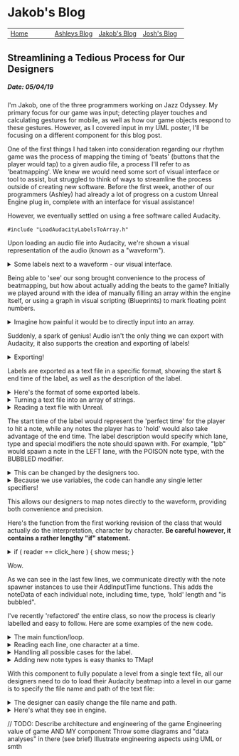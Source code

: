 # Jakob's Blog
 
 <!-- Nav -->
<table style="border:0px none;" width="100%">
	<tr>
		<td width="25%"> <a href="index.html"> Home </a> </td>
		<td width="25%"> <a href="amsBlog.html">Ashleys Blog</a> </td>
		<td width="25%"> <a href="jakobBlog.html">Jakob's Blog</a> </td>
		<td width="25%"> <a href="joshBlog.html">Josh's Blog</a> </td>
	</tr>
</table>

<!-- Main Content -->

## Streamlining a Tedious Process for Our Designers
##### Date: 05/04/19

I'm Jakob, one of the three programmers working on Jazz Odyssey. My primary focus for our game was input; detecting player touches and calculating gestures for mobile, as well as how our game objects respond to these gestures. However, as I covered input in my UML poster, I'll be focusing on a different component for this blog post.

One of the first things I had taken into consideration regarding our rhythm game was the process of mapping the timing of 'beats' (buttons that the player would tap) to a given audio file, a process I'll refer to as 'beatmapping'. We knew we would need some sort of visual interface or tool to assist, but struggled to think of ways to streamline the process outside of creating new software. Before the first week, another of our programmers (Ashley) had already a lot of progress on a custom Unreal Engine plug in, complete with an interface for visual assistance! 

However, we eventually settled on using a free software called Audacity.

```
#include "LoadAudacityLabelsToArray.h"
```

Upon loading an audio file into Audacity, we're shown a visual representation of the audio (known as a "waveform"). 


<details><summary>Some labels next to a waveform - our visual interface.</summary>
<p>

<img src="./Images/Snippets/audacity.PNG">

</p>
</details>

Being able to 'see' our song brought convenience to the process of beatmapping, but how about actually adding the beats to the game? Initially we played around with the idea of manually filling an array within the engine itself, or using a graph in visual scripting (Blueprints) to mark floating point numbers.

<details><summary>Imagine how painful it would be to directly input into an array.</summary>
<p>

<img src="./Images/Snippets/array.PNG">

</p>
</details>

Suddenly, a spark of genius! Audio isn't the only thing we can export with Audacity, it also supports the creation and exporting of labels! 

<details><summary>Exporting!</summary>
<p>

<img src="./Images/Snippets/export.PNG">

</p>
</details>

Labels are exported as a text file in a specific format, showing the start & end time of the label, as well as the description of the label.

<details><summary>Here's the format of some exported labels.</summary>
<p>

<img src="./Images/Snippets/notes.PNG">

</p>
</details>

<details><summary>Turning a text file into an array of strings.</summary>
<p>

```
TArray<FString> ULoadAudacityLabelsToArray::LoadTextFile()
{
	FString textfile = CreateFilePath();
	FString loadResult = ReadFileToString(textfile);
	PrintLoadResultSuccess(loadResult);
	TArray<FString> notes = SeparateTextFileByLine(loadResult);

	return notes;
}
```

</p>
</details>

<details><summary>Reading a text file with Unreal.</summary>
<p>

```
FString ULoadAudacityLabelsToArray::ReadFileToString(FString &textfile)
{
	FString loadResult = "";
	UE_LOG(LogSpawnerPopulator, Log, TEXT("Attempting to read Audacity labels from file: %s"), *textfile);

	FFileHelper::LoadFileToString(OUT loadResult, *textfile);

	return loadResult;
}
```

</p>
</details>

The start time of the label would represent the 'perfect time' for the player to hit a note, while any notes the player has to 'hold' would also take advantage of the end time. The label description would specify which lane, type and special modifiers the note should spawn with. For example, "lpb" would spawn a note in the LEFT lane, with the POISON note type, with the BUBBLED modifier.

<details><summary>This can be changed by the designers too.</summary>
<p>

```
	UPROPERTY(EditAnywhere, Category = "Lane Specifiers") 
		FString leftLaneSpecifier = "l";
	UPROPERTY(EditAnywhere, Category = "Lane Specifiers") 
		FString rightLaneSpecifier = "r";

	UPROPERTY(EditAnywhere, Category = "Type Specifiers") 
		FString goldenNoteSpecifier = "g";
	UPROPERTY(EditAnywhere, Category = "Type Specifiers") 
		FString holdNoteSpecifier = "h";

	UPROPERTY(EditAnywhere, Category = "Special Modifiers") 
		FString bubbledNoteSpecifier = "b";
```

</p>
</details>

<details><summary>Because we use variables, the code can handle any single letter specifiers!</summary>
<p>

<img src="./Images/Snippets/specifiers.PNG">

</p>
</details>

This allows our designers to map notes directly to the waveform, providing both convenience and precision.

Here's the function from the first working revision of the class that would actually do the interpretation, character by character. <b>Be careful however, it contains a rather lengthy "if" statement.</b>

<details><summary>if ( reader == click_here ) { show mess; }</summary>
<p>

```
void ULoadAudacityLabelsToArray::InterrogateLines()
{
	// noteData.noteTime = GetLabelStart();
	// noteData.noteHoldLength = GetHoldTime(noteData.noteTime);

	// GetHoldTime() will include GetLabelEnd() and subtract it from GetLabelStart's value

	// noteData.bIsLeft = bGetNoteLane();
	// noteData.noteType = GetNoteType();
	// noteData.bIsBubbled = bGetNoteBubbled();

	FString decimalAndNumbers = "0123456789.";

	int32 lineNumber = 0;
	FString currentLine = "";
	FString currentChar = ""; 
	FString lastLetterSeen = "";
	bool bSpaceSeen = false;

	FString noteTimeString = "";
	FString noteTimeEndString = "";

	for (int32 i = 0; i < textFileLines.Num(); i++)
	{
		currentLine = textFileLines[i];
		lineNumber++;
		
		for (int32 j = 0; j < currentLine.Len(); j++)
		{
			currentChar = currentLine.Mid(j, 1).ToLower();

			if (decimalAndNumbers.Contains(currentChar))
			{
				if (bSpaceSeen) { noteTimeEndString.Append(currentChar); }
				else { noteTimeString.Append(currentChar); }
			}

			else if ((currentChar == " ") || (currentChar == "	")) { bSpaceSeen = true; }

			else if ((currentChar == "\n") || (currentChar == "\r")) 
			{ 
				if ((lastLetterSeen == "l") || (lastLetterSeen == "r")) { noteData.noteType = ENoteType::Default; }

				lastLetterSeen = "";
				
				bSpaceSeen = false;
			}

			else if (currentChar == bubbleLetter)
			{
				noteData.bIsBubbled = true;
				UE_LOG(GenerateNotesArray, Log, TEXT("Line number '%d': Just bubbled a note at %s seconds."), lineNumber, *noteTimeString);
			}

			else if ((lastLetterSeen == "l") || (lastLetterSeen == "r"))
			{
				if (currentChar == holdLetter)
				{
					noteData.noteType = ENoteType::Hold; 
					lastLetterSeen = holdLetter;

					noteData.noteHoldLength = FCString::Atof(*noteTimeEndString) - FCString::Atof(*noteTimeString);
				}

				else if (currentChar == twinnedLetter) // TODO should twinned note be a boolean? Twinned notes are intended to always be 'tap'
				{
					noteData.noteType = ENoteType::Twinned; 
					lastLetterSeen = twinnedLetter;
				}

				else if (currentChar == rightSwipeLetter)
				{
					noteData.noteType = ENoteType::Right_Swipe; 
					lastLetterSeen = rightSwipeLetter;
				}

				else if (currentChar == leftSwipeLetter)
				{
					noteData.noteType = ENoteType::Left_Swipe; 
					lastLetterSeen = leftSwipeLetter;
				}

				else if (currentChar == poisonLetter)
				{
					noteData.noteType = ENoteType::Poison; 
					lastLetterSeen = poisonLetter;
				}

				else if (currentChar == fakeLetter)
				{
					noteData.noteType = ENoteType::Fake; 
					lastLetterSeen = fakeLetter;
				}

				// TODO add additional note type checks here, like [ else if (currentChar == bombLetter) { noteData.noteType = ENoteType::Bomb; lastLetterSeen = "b"; }
				// Anything beyond this is error checking

				else if ((currentChar == "l") || (currentChar == "r"))	 { UE_LOG(GenerateNotesArray, Warning, TEXT("Line number '%d': Possible label naming error found in the text file at %s seconds. Please check the names of your labels."), lineNumber, *noteTimeString); }
				
				else if ((currentChar == " ") || (currentChar == "	")) { UE_LOG(GenerateNotesArray, Warning, TEXT("Line number '%d': Please don't put spaces in the label names."), lineNumber); }

				else { UE_LOG(GenerateNotesArray, Error, TEXT("Line number '%d': Unexpected character '%s' found in the text file at %s seconds. Please check the names of your labels."), lineNumber, *currentChar, *noteTimeString); }
			}

			else if ((currentChar == "l") || (currentChar == "r"))
			{
				if (lastLetterSeen == "") // Seeing an "l" or "r" without anything before it is the expected case
				{
					noteData.noteTime = FCString::Atof(*noteTimeString); // Set the time of the note
					
					if (currentChar == "l") { lastLetterSeen = "l"; bIsLeft = true; }
					else					{ lastLetterSeen = "r"; bIsLeft = false; }
				}
				else // the last letter seen is something unexpected, perhaps the label is 3 letters long or the designers tried to add a new note type beginning with "l" or "r"
				{ 
					UE_LOG(GenerateNotesArray, Error, TEXT("Line number '%d': Label naming error found in the text file at %s seconds. Please check the names of your labels."), lineNumber, *noteTimeString); 
				}
			}

			else  // Someone messed up the label name pretty badly to end up here.
			{ 
				lastLetterSeen = currentChar;

				UE_LOG(GenerateNotesArray, Error, TEXT("Line number '%d': Serious label naming error found in the text file at %s seconds. I saw a '%s'. Check the names of your labels."), lineNumber, *noteTimeString, *currentChar); 
			}
		}

		if (bSpamLogWithSuccessfulNotes) // this is just for logging and confirming the note type in real time
		{
			if (bIsLeft) 
			{ 
				leftSpawner->AddInputTime( noteData); 
				UE_LOG(GenerateNotesArray, Log, TEXT("Line number '%d': Note added successfully. Time: %s. Side: LEFT. Type: %s. Hold time: %s."), lineNumber, *noteTimeString, *EnumToString(noteData.noteType), *FString::SanitizeFloat(noteData.noteHoldLength));
			}
			else // is Right
			{ 
				rightSpawner->AddInputTime( noteData ); 
				UE_LOG(GenerateNotesArray, Log, TEXT("Line number '%d': Note added successfully. Time: %s. Side: RIGHT. Type: %s. Hold time: %s."), lineNumber, *noteTimeString, *EnumToString(noteData.noteType), *FString::SanitizeFloat(noteData.noteHoldLength));
			}
		}
		else
		{
			if (bIsLeft)  
				leftSpawner->AddInputTime( noteData ); 
			else		  
				rightSpawner->AddInputTime( noteData );
		}
		noteTimeString = "";
		noteTimeEndString = "";
		noteData.noteHoldLength = 0.0f;
		noteData.bIsBubbled = false;
	}
}
```

</p>
</details>

Wow.

As we can see in the last few lines, we communicate directly with the note spawner instances to use their AddInputTime functions. This adds the noteData of each individual note, including time, type, 'hold' length and "is bubbled".

I've recently 'refactored' the entire class, so now the process is clearly labelled and easy to follow. Here are some examples of the new code.

<details><summary>The main function/loop.</summary>
<p>

```
void USpawnerPopulator::PopulateSpawners(TArray<FString> &notes)
{
	for (currentLine = 0; currentLine < notes.Num(); currentLine++) // for each line in the array
	{
		ResetNoteDefaults();
		ReadNoteFromLine(notes[currentLine]);

		if (bValidEntry) 
		{ 
			SetNoteData();
			SubmitNoteData(); 

			if (bSpamLogWithSuccessfulNotes) { LogSuccessfulNote(); }
		}
	}
}
```

</p>
</details>

<details><summary>Reading each line, one character at a time.</summary>
<p>

```
void USpawnerPopulator::ReadNoteFromLine(FString &noteString)
{
	for (int i = 0; i < noteString.Len(); i++) // for each character in the line
	{
		if (bValidEntry) // stop reading the line if the line becomes invalid
		{
			FString chara = noteString.Mid(i, 1).ToLower();

			UpdateNoteData(chara);
		}
	}
}
```

</p>
</details>

<details><summary>Handling all possible cases for the label.</summary>
<p>

```
void USpawnerPopulator::UpdateNoteTyping(FString &chara)
{
	switch (linePos)
	{
	case ECurrentPositionInLine::NoteLane:

		UpdateNoteLane(chara);
		linePos = ECurrentPositionInLine::NoteType;
		break;

	case ECurrentPositionInLine::NoteType:

		UpdateNoteType(chara);
		break;

	case ECurrentPositionInLine::NoteModifiers:

		UpdateNoteModifier(chara);
		break;

	case ECurrentPositionInLine::ExpectingNewLine:

		HandleExcessCharacters(chara);
		break;
	}
}
```

</p>
</details>

<details><summary>Adding new note types is easy thanks to TMap!</summary>
<p>

```
void USpawnerPopulator::MapTypeSpecifierToType()
{
	typeSpecifierToEnumMap.Add(goldenNoteSpecifier, ENoteType::Golden);
	typeSpecifierToEnumMap.Add(holdNoteSpecifier, ENoteType::Hold);
	typeSpecifierToEnumMap.Add(twinnedNoteSpecifier, ENoteType::Twinned);
	...
}

ENoteType USpawnerPopulator::TypeSpecifierToEnum(FString type)
{
	return typeSpecifierToEnumMap[type];
}
```

</p>
</details>

With this component to fully populate a level from a single text file, all our designers need to do to load their Audacity beatmap into a level in our game is to specify the file name and path of the text file:



<details><summary>The designer can easily change the file name and path.</summary>
<p>

```
UPROPERTY(EditAnywhere, Category = "Text File Input") 
	FString filePath = "D:\\";
UPROPERTY(EditAnywhere, Category = "Text File Input") 
	FString fileName = "notes.txt";
```

</p>
</details>

<details><summary>Here's what they see in engine.</summary>
<p>

<img src="./Images/Snippets/filepath.PNG">

</p>
</details>




// TODO:
Describe architecture and engineering of the game
Engineering value of game AND MY component
Throw some diagrams and "data analyses" in there (see brief)
Illustrate engineering aspects using UML or smth


